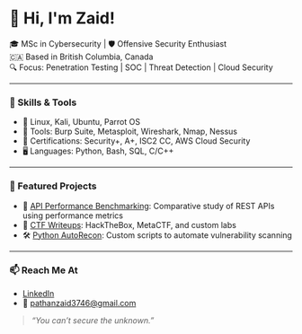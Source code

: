 # 👋 Hi, I'm Zaid!

🎓 MSc in Cybersecurity | 🛡️ Offensive Security Enthusiast  
🇨🇦 Based in British Columbia, Canada  
🔍 Focus: Penetration Testing | SOC | Threat Detection | Cloud Security  

---

### 🔧 Skills & Tools
- 🐧 Linux, Kali, Ubuntu, Parrot OS
- 🧰 Tools: Burp Suite, Metasploit, Wireshark, Nmap, Nessus
- 📜 Certifications: Security+, A+, ISC2 CC, AWS Cloud Security
- 🖥️ Languages: Python, Bash, SQL, C/C++

---

### 🧪 Featured Projects
- 🔐 [API Performance Benchmarking](#): Comparative study of REST APIs using performance metrics
- 🎯 [CTF Writeups](#): HackTheBox, MetaCTF, and custom labs
- 🛠️ [Python AutoRecon](#): Custom scripts to automate vulnerability scanning

---

### 📫 Reach Me At
- [LinkedIn](https://www.linkedin.com/in/mohammedzaid-pathan/)
- 📧 pathanzaid3746@gmail.com

> _“You can’t secure the unknown.”_
